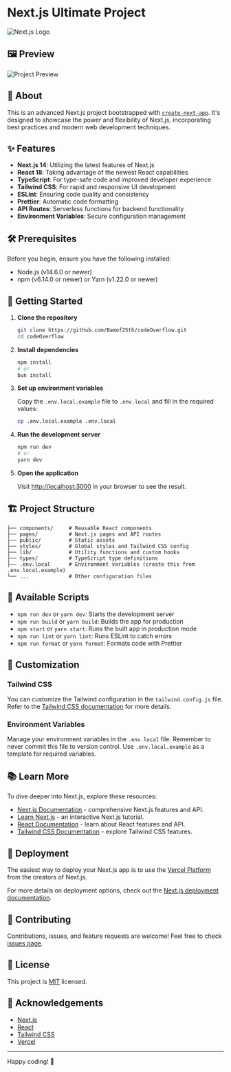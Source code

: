# Next.js Ultimate Project

![Next.js Logo](https://nextjs.org/static/images/nextjs-logo.png)

## 🖼️ Preview

![Project Preview](/public/preview.png)

## 🚀 About

This is an advanced Next.js project bootstrapped with [`create-next-app`](https://github.com/vercel/next.js/tree/canary/packages/create-next-app). It's designed to showcase the power and flexibility of Next.js, incorporating best practices and modern web development techniques.

## ✨ Features

- **Next.js 14**: Utilizing the latest features of Next.js
- **React 18**: Taking advantage of the newest React capabilities
- **TypeScript**: For type-safe code and improved developer experience
- **Tailwind CSS**: For rapid and responsive UI development
- **ESLint**: Ensuring code quality and consistency
- **Prettier**: Automatic code formatting
- **API Routes**: Serverless functions for backend functionality
- **Environment Variables**: Secure configuration management

## 🛠 Prerequisites

Before you begin, ensure you have the following installed:
- Node.js (v14.6.0 or newer)
- npm (v6.14.0 or newer) or Yarn (v1.22.0 or newer)

## 🚀 Getting Started

1. **Clone the repository**

   ```bash
   git clone https://github.com/Bamof25th/codeOverflow.git
   cd codeOverflow
   ```

2. **Install dependencies**

   ```bash
   npm install
   # or
   bun install
   ```

3. **Set up environment variables**

   Copy the `.env.local.example` file to `.env.local` and fill in the required values:

   ```bash
   cp .env.local.example .env.local
   ```

4. **Run the development server**

   ```bash
   npm run dev
   # or
   yarn dev
   ```

5. **Open the application**

   Visit [http://localhost:3000](http://localhost:3000) in your browser to see the result.

## 🏗 Project Structure

```
├── components/     # Reusable React components
├── pages/          # Next.js pages and API routes
├── public/         # Static assets
├── styles/         # Global styles and Tailwind CSS config
├── lib/            # Utility functions and custom hooks
├── types/          # TypeScript type definitions
├── .env.local      # Environment variables (create this from .env.local.example)
└── ...             # Other configuration files
```

## 🧰 Available Scripts

- `npm run dev` or `yarn dev`: Starts the development server
- `npm run build` or `yarn build`: Builds the app for production
- `npm start` or `yarn start`: Runs the built app in production mode
- `npm run lint` or `yarn lint`: Runs ESLint to catch errors
- `npm run format` or `yarn format`: Formats code with Prettier

## 🎨 Customization

### Tailwind CSS

You can customize the Tailwind configuration in the `tailwind.config.js` file. Refer to the [Tailwind CSS documentation](https://tailwindcss.com/docs/configuration) for more details.

### Environment Variables

Manage your environment variables in the `.env.local` file. Remember to never commit this file to version control. Use `.env.local.example` as a template for required variables.

## 📚 Learn More

To dive deeper into Next.js, explore these resources:

- [Next.js Documentation](https://nextjs.org/docs) - comprehensive Next.js features and API.
- [Learn Next.js](https://nextjs.org/learn) - an interactive Next.js tutorial.
- [React Documentation](https://reactjs.org/docs/getting-started.html) - learn about React features and API.
- [Tailwind CSS Documentation](https://tailwindcss.com/docs) - explore Tailwind CSS features.

## 🚀 Deployment

The easiest way to deploy your Next.js app is to use the [Vercel Platform](https://vercel.com/new?utm_medium=default-template&filter=next.js&utm_source=create-next-app&utm_campaign=create-next-app-readme) from the creators of Next.js.

For more details on deployment options, check out the [Next.js deployment documentation](https://nextjs.org/docs/deployment).

## 🤝 Contributing

Contributions, issues, and feature requests are welcome! Feel free to check [issues page](https://github.com/your-username/your-project-name/issues).

## 📝 License

This project is [MIT](https://choosealicense.com/licenses/mit/) licensed.

## 👏 Acknowledgements

- [Next.js](https://nextjs.org/)
- [React](https://reactjs.org/)
- [Tailwind CSS](https://tailwindcss.com/)
- [Vercel](https://vercel.com/)

---

Happy coding! 🎉
